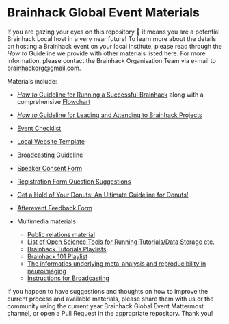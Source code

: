 # Brainhack Global Event Materials


If you are gazing your eyes on this repository :eyes: it means you are a potential Brainhack Local host in a very near future!
To learn more about the details on hosting a Brainhack event on your local institute, please read through the *How to* Guideline we provide with other materials listed here. For more information, please contact the Brainhack Organisation Team via e-mail to brainhackorg@gmail.com.

Materials include:
* [*How to* Guideline for Running a Successful Brainhack](docs/successful_brainhack_guideline.md) along with a comprehensive [Flowchart](media/successful_brainhack_flowchart.pdf)
* [*How to* Guideline for Leading and Attending to Brainhack Projects](https://github.com/brainhackorg/bhg-event-materials/blob/master/docs/leading_and_attending_to_brainhack_projects.md)
* [Event Checklist](https://docs.google.com/spreadsheets/d/1Oo86o-59AaLyH5INGWRrGciNlBHgJ9HB_Ssrd2P7n40/edit?usp=sharing)
* [Local Website Template](https://github.com/brainhackorg/local_brainhack)
* [Broadcasting Guideline](https://github.com/brainhackorg/bhg-event-materials/blob/master/docs/brainhack_broadcasting_instructions.md)
* [Speaker Consent Form](https://docs.google.com/document/d/1Rz-vjUxcsDxPCn1jsTRowmE8Ct9YotfNVND2vB4mktE/edit?usp=sharing)
* [Registration Form Question Suggestions](https://docs.google.com/document/d/13Sd9AIPLR_Ug0ZY08gtcimlQXZ3wRHYrIVGp7fcUzGw/edit?usp=sharing)
* [Get a Hold of Your Donuts: An Ultimate Guideline for Donuts!](https://github.com/brainhackorg/bhg-event-materials/blob/master/docs/get_a_hold_of_your_donuts.md)
* [Afterevent Feedback Form](https://docs.google.com/forms/d/1od8JauF18uLxFv7AA95Aty-wlFMKgop2oR4Le7yaMS8/edit)


* Multimedia materials
  * [Public relations material](/media)
  * [List of Open Science Tools for Running Tutorials/Data Storage etc.](https://github.com/Remi-Gau/hitchhackers_guide_brain)
  * [Brainhack Tutorials Playlists](https://www.youtube.com/playlist?list=PLfqBzCl5BL394JtAdI4xJEH9vbmVYfE3j)
  * [Brainhack 101 Playlist](https://www.youtube.com/watch?v=XyMCsEGPcjM&list=PLfqBzCl5BL3-Gu1Wah_x_BoxcmgzVgpjx)
  * [The informatics underlying meta-analysis and reproducibility in neuroimaging](https://www.youtube.com/watch?v=w1A8BvJuN3s&list=PLfqBzCl5BL3-j_YW8qmxLY9R0MgPVtspN)
  * [Instructions for Broadcasting](/docs/brainhack_broadcasting_instructions.md)

If you happen to have suggestions and thoughts on how to improve the current
process and available materials, please share them with us or the community
using the current year Brainhack Global Event Mattermost channel, or open a Pull
Request in the appropriate repository. Thank you!
